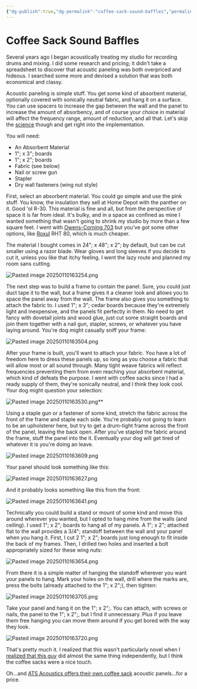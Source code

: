 ```yaml
---
{"dg-publish":true,"dg-permalink":"coffee-sack-sound-baffles","permalink":"/coffee-sack-sound-baffles/","title":"Coffee Sack Sound Baffles","tags":["featured","music"],"created":"2022-08-06T07:58:04.000-04:00","updated":"2025-01-10T17:06:57.922-05:00"}
---
```


# Coffee Sack Sound Baffles

Several years ago I began acoustically treating my studio for recording drums and mixing. I did some research and pricing; it didn't take a spreadsheet to discover that acoustic paneling was both overpriced and hideous. I searched some more and devised a solution that was both economical and classy.

Acoustic paneling is simple stuff. You get some kind of absorbent material, optionally covered with sonically neutral fabric, and hang it on a surface. You can use spacers to increase the gap between the wall and the panel to increase the amount of absorbency, and of course your choice in material will affect the frequency range, amount of reduction, and all that. Let's skip the [science](http://www.ethanwiner.com/acoustics.html#hard%20floor) though and get right into the implementation.

You will need:

  * An Absorbent Material
  * 1"; x 3"; boards
  * 1"; x 2"; boards
  * Fabric (see below)
  * Nail or screw gun
  * Stapler
  * Dry wall fasteners (wing nut style)

First, select an absorbent material. You could go simple and use the pink stuff. You know, the insulation they sell at Home Depot with the panther on it. Good 'ol R-30. This material is fine and all, but from the perspective of space it is far from ideal. It's bulky, and in a space as confined as mine I wanted something that wasn't going to shrink my studio by more than a few square feet. I went with [Owens-Corning 703](https://www.owenscorning.com/en-us/insulation/products/700-series-fiberglas-insulation) but you've got some other options, like [Roxul](https://www.rockwool.com/north-america/products-and-applications/products/comfortboard-80/) RHT 80, which is much cheaper. 

The material I bought comes in 24"; x 48"; x 2"; by default, but can be cut smaller using a razor blade. Wear gloves and long sleeves if you decide to cut it, unless you like that itchy feeling. I went the lazy route and planned my room sans cutting.

![Pasted image 20250110163254.png](/img/user/assets/Pasted%20image%2020250110163254.png)

The next step was to build a frame to contain the panel. Sure, you could just duct tape it to the wall, but a frame gives it a cleaner look and allows you to space the panel away from the wall. The frame also gives you something to attach the fabric to. I used 1"; x 3"; cedar boards because they're extremely light and inexpensive, and the panels fit perfectly in them. No need to get fancy with dovetail joints and wood glue, just cut some straight boards and join them together with a nail gun, stapler, screws, or whatever you have laying around. You're dog might casually sniff your frame:

![Pasted image 20250110163504.png](/img/user/assets/Pasted%20image%2020250110163504.png)

After your frame is built, you'll want to attach your fabric. You have a lot of freedom here to dress these panels up, so long as you choose a fabric that will allow most or all sound through. Many tight weave fabrics will reflect frequencies preventing them from even reaching your absorbent material, which kind of defeats the purpose. I went with coffee sacks since I had a ready supply of them, they're sonically neutral, and I think they look cool. Your dog might question your selection:

![Pasted image 20250110163530.png](/img/user/assets/Pasted%20image%2020250110163530.png)**

Using a staple gun or a fastener of some kind, stretch the fabric across the front of the frame and staple each side. You're probably not going to learn to be an upholsterer here, but try to get a drum-tight frame across the front of the panel, leaving the back open. After you've stapled the fabric around the frame, stuff the panel into the it. Eventually your dog will get tired of whatever it is you're doing an leave.

![Pasted image 20250110163609.png](/img/user/assets/Pasted%20image%2020250110163609.png)

Your panel should look something like this:

![Pasted image 20250110163627.png](/img/user/assets/Pasted%20image%2020250110163627.png)

And it probably looks something like this from the front:

![Pasted image 20250110163641.png](/img/user/assets/Pasted%20image%2020250110163641.png)

Technically you could build a stand or mount of some kind and move this around wherever you wanted, but I opted to hang mine from the walls (and ceiling). I used 1"; x 2"; boards to hang all of my panels. A 1"; x 2"; attached flat to the wall provides a 3/4"; standoff between the wall and your panel when you hang it. First, I cut 2 1"; x 2"; boards just long enough to fit inside the back of my frames. Then, I drilled two holes and inserted a bolt appropriately sized for these wing nuts:

![Pasted image 20250110163654.png](/img/user/assets/Pasted%20image%2020250110163654.png)

From there it is a simple matter of hanging the standoff wherever you want your panels to hang. Mark your holes on the wall, drill where the marks are, press the bolts (already attached to the 1"; x 2";), then tighten:

![Pasted image 20250110163705.png](/img/user/assets/Pasted%20image%2020250110163705.png)

Take your panel and hang it on the 1"; x 2";. You can attach, with screws or nails, the panel to the 1"; x 2";, but I find it unnecessary. Plus if you leave them free hanging you can move them around if you get bored with the way they look.

![Pasted image 20250110163720.png](/img/user/assets/Pasted%20image%2020250110163720.png)

That's pretty much it. I realized that this wasn't particularly novel when I [realized that this guy](http://acousticsfreq.com/blog/?p=62) did almost the same thing independently, but I think the coffee sacks were a nice touch.

Oh…and [ATS Acoustics offers their own coffee sack](http://www.atsacoustics.com/cat--ATS-Acoustic-Coffee-Bag-Panels--113.html) acoustic panels…for a price.

